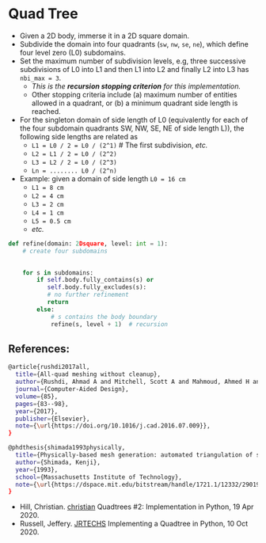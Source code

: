 # Quad Tree

* Given a 2D body, immerse it in a 2D square domain.
* Subdivide the domain into four quadrants (`sw`, `nw`, `se`, `ne`), which define four level zero (L0) subdomains.
* Set the maximum number of subdivision levels, e.g, three successive subdivisions of L0 into L1 and then L1 into L2 and finally L2 into L3 has `nbi_max = 3`.  
  * *This is the **recursion stopping criterion** for this implementation.*  
  * Other stopping criteria include (a) maximum number of entities allowed in a quadrant, or (b) a minimum quadrant side length is reached.
* For the singleton domain of side length of L0 (equivalently for each of the four subdomain quadrants SW, NW, SE, NE of side length L)), the following side lengths are related as
  * `L1 = L0 / 2 = L0 / (2^1)` # The first subdivision, *etc.*
  * `L2 = L1 / 2 = L0 / (2^2)`
  * `L3 = L2 / 2 = L0 / (2^3)`
  * `Ln = ........ L0 / (2^n)`
* Example: given a domain of side length `L0 = 16 cm`
  * `L1 = 8 cm`
  * `L2 = 4 cm`
  * `L3 = 2 cm`
  * `L4 = 1 cm`
  * `L5 = 0.5 cm`
  * *etc.*

```python
def refine(domain: 2Dsquare, level: int = 1):
    # create four subdomains
    

    for s in subdomains:
        if self.body.fully_contains(s) or 
           self.body.fully_excludes(s):
           # no further refinement
           return
        else:
            # s contains the body boundary
            refine(s, level + 1)  # recursion
```

## References:

```bash
@article{rushdi2017all,
  title={All-quad meshing without cleanup},
  author={Rushdi, Ahmad A and Mitchell, Scott A and Mahmoud, Ahmed H and Bajaj, Chandrajit C and Ebeida, Mohamed S},
  journal={Computer-Aided Design},
  volume={85},
  pages={83--98},
  year={2017},
  publisher={Elsevier},
  note={\url{https://doi.org/10.1016/j.cad.2016.07.009}},
}

@phdthesis{shimada1993physically,
  title={Physically-based mesh generation: automated triangulation of surfaces and volumes via bubble packing},
  author={Shimada, Kenji},
  year={1993},
  school={Massachusetts Institute of Technology},
  note={\url{https://dspace.mit.edu/bitstream/handle/1721.1/12332/29019892-MIT.pdf?sequence=2}}
}
```

* Hill, Christian. [christian](https://scipython.com/blog/quadtrees-2-implementation-in-python/) Quadtrees #2: Implementation in Python, 19 Apr 2020.
* Russell, Jeffery. [JRTECHS](https://jrtechs.net/data-science/implementing-a-quadtree-in-python) Implementing a Quadtree in Python, 10 Oct 2020.
